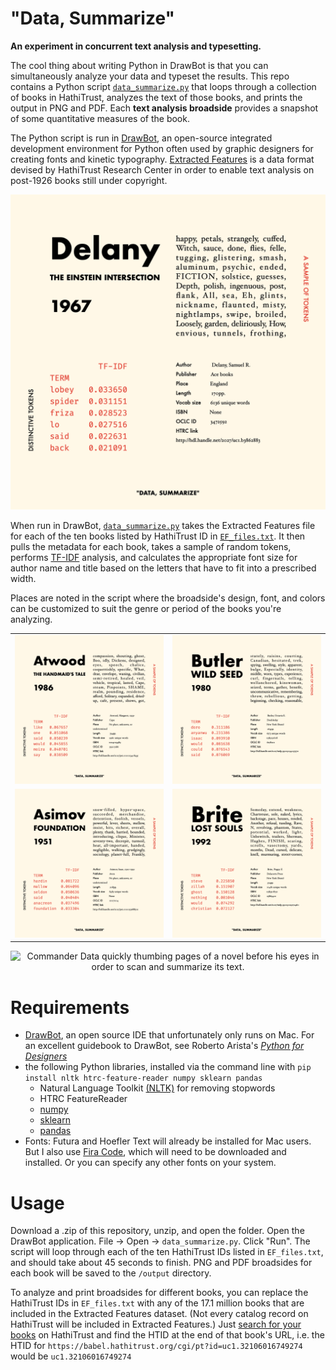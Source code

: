 # "Data, Summarize"

**An experiment in concurrent text analysis and typesetting.**

The cool thing about writing Python in DrawBot is that you can simultaneously analyze your data and typeset the results. This repo contains a Python script [`data_summarize.py`](data_summarize.py) that loops through a collection of books in HathiTrust, analyzes the text of those books, and prints the output in PNG and PDF. Each **text analysis broadside** provides a snapshot of some quantitative measures of the book.

The Python script is run in [DrawBot](https://drawbot.com/), an open-source integrated development environment for Python often used by graphic designers for creating fonts and kinetic typography. [Extracted Features](https://programminghistorian.org/en/lessons/text-mining-with-extracted-features) is a data format devised by HathiTrust Research Center in order to enable text analysis on post-1926 books still under copyright.

<p align="center">
    <img src="output/Delany_1967_THE%20EINSTEIN%20INTERSECTION%20.png" alt="Broadside displaying quantitative measures of Samuel R. Delany's The Einstein Intersection." />
</p>

When run in DrawBot, [`data_summarize.py`](data_summarize.py) takes the Extracted Features file for each of the ten books listed by HathiTrust ID in [`EF_files.txt`](EF_files.txt). It then pulls the metadata for each book, takes a sample of random tokens, performs [TF-IDF](https://programminghistorian.org/en/lessons/analyzing-documents-with-tfidf) analysis, and calculates the appropriate font size for author name and title based on the letters that have to fit into a prescribed width.

Places are noted in the script where the broadside's design, font, and colors can be customized to suit the genre or period of the books you're analyzing.

|                           |                           |
| ------------------------- | ------------------------- |
| ![](output/Atwood_1986_THE%20HANDMAID'S%20TALE%20.png)  |  ![](output/Butler_1980_WILD%20SEED%20.png) |
| ![](output/Asimov_1951_FOUNDATION.png)  |  ![](output/Brite_1992_LOST%20SOULS%20.png) |

<p align="center">
    <img src="summarizeplease.gif" alt="Commander Data quickly thumbing pages of a novel before his eyes in order to scan and summarize its text." />
</p>

# Requirements

- [DrawBot](https://drawbot.com/content/download.html), an open source IDE that unfortunately only runs on Mac. For an excellent guidebook to DrawBot, see Roberto Arista's [*Python for Designers*](https://www.pythonfordesigners.com/)
- the following Python libraries, installed via the command line with `pip install nltk htrc-feature-reader numpy sklearn pandas`
    - Natural Language Toolkit [(NLTK)](https://www.nltk.org/install.html) for removing stopwords
    - HTRC FeatureReader
    - [numpy](https://numpy.org/)
    - [sklearn](https://sklearn.org/)
    - [pandas](https://pandas.pydata.org/)
- Fonts: Futura and Hoefler Text will already be installed for Mac users. But I also use [Fira Code](https://github.com/tonsky/FiraCode), which will need to be downloaded and installed. Or you can specify any other fonts on your system.

# Usage

Download a .zip of this repository, unzip, and open the folder. Open the DrawBot application. File -> Open -> `data_summarize.py`. Click "Run". The script will loop through each of the ten HathiTrust IDs listed in `EF_files.txt`, and should take about 45 seconds to finish. PNG and PDF broadsides for each book will be saved to the `/output` directory.

To analyze and print broadsides for different books, you can replace the HathiTrust IDs in `EF_files.txt` with any of the 17.1 million books that are included in the Extracted Features dataset. (Not every catalog record on HathiTrust will be included in Extracted Features.) Just [search for your books](https://catalog.hathitrust.org/Search/Advanced) on HathiTrust and find the HTID at the end of that book's URL, i.e. the HTID for `https://babel.hathitrust.org/cgi/pt?id=uc1.32106016749274` would be `uc1.32106016749274`
